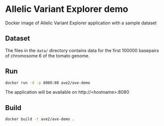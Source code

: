 # Allelic Variant Explorer demo

Docker image of Allelic Variant Explorer application with a sample dataset

## Dataset

The files in the `data/` directory contains data for the first 100000 basepairs of chromosome 6 of the tomato genome.

## Run

```bash
docker run -d -p 8080:80 ave2/ave-demo
```

The application will be available on http://&lt;hostname&gt;:8080

## Build

```bash
docker build -t ave2/ave-demo .
```
